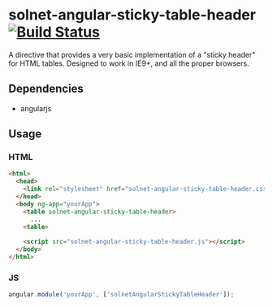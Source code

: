 # solnet-angular-sticky-table-header [![Build Status](https://travis-ci.org/solnetdigital/solnet-angular-sticky-table-header.svg?branch=master)](https://travis-ci.org/solnetdigital/solnet-angular-sticky-table-header)

A directive that provides a very basic implementation of a "sticky header" for HTML tables. Designed to work in IE9+, and all the proper browsers.

## Dependencies

 - angularjs
 
## Usage

### HTML

```HTML
<html>
  <head>
    <link rel="stylesheet" href="solnet-angular-sticky-table-header.css" />
  </head>
  <body ng-app="yourApp">
    <table solnet-angular-sticky-table-header>
      ...
    <table>
    
    <script src="solnet-angular-sticky-table-header.js"></script>
  </body>
</html>
```

### JS

```JavaScript
angular.module('yourApp', ['solnetAngularStickyTableHeader']);
```
